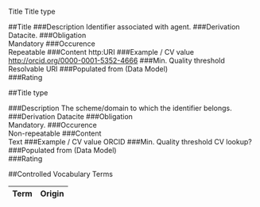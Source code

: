Title
Title type

##Title
###Description
Identifier associated with agent.
###Derivation
Datacite.
###Obligation	
Mandatory
###Occurence	
Repeatable
###Content 
http:URI 
###Example / CV value
http://orcid.org/0000-0001-5352-4666
###Min. Quality threshold	
Resolvable URI
###Populated from (Data Model)	
###Rating


##Title type

###Description
The scheme/domain to which the identifier belongs.
###Derivation
Datacite
###Obligation	
Mandatory.
###Occurence	
Non-repeatable
###Content	
Text
###Example / CV value
ORCID
###Min. Quality threshold
CV lookup?
###Populated from (Data Model)	
###Rating


##Controlled Vocabulary Terms

Term | Origin
-----|-------
